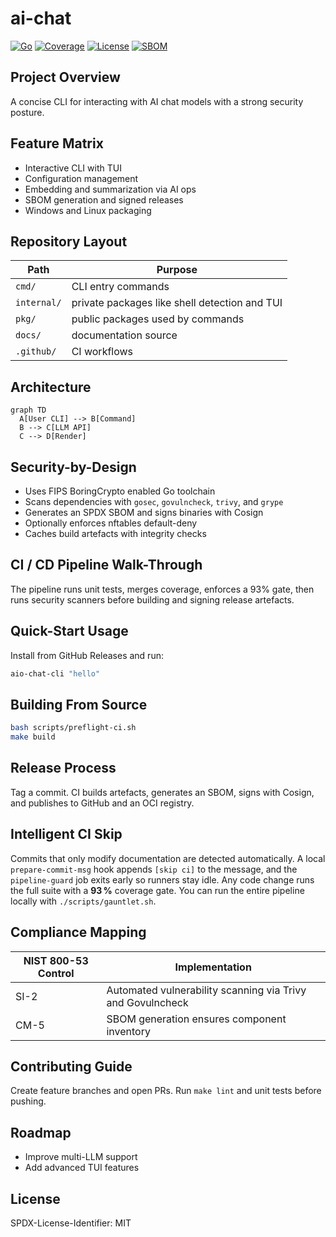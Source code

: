 # ai-chat

[![Go](https://img.shields.io/badge/go-1.24.x-blue)](https://go.dev/doc/go1.24)
[![Coverage](https://img.shields.io/badge/coverage-93%25-brightgreen)](#ci--cd-pipeline-walk-through)
[![License](https://img.shields.io/badge/license-MIT-green)](../LICENSE)
[![SBOM](https://img.shields.io/badge/SBOM-signed-blue)](#release-process)

## Project Overview

A concise CLI for interacting with AI chat models with a strong security posture.

## Feature Matrix

- Interactive CLI with TUI
- Configuration management
- Embedding and summarization via AI ops
- SBOM generation and signed releases
- Windows and Linux packaging

## Repository Layout

| Path | Purpose |
|------|---------|
| `cmd/` | CLI entry commands |
| `internal/` | private packages like shell detection and TUI |
| `pkg/` | public packages used by commands |
| `docs/` | documentation source |
| `.github/` | CI workflows |

## Architecture

```mermaid
graph TD
  A[User CLI] --> B[Command]
  B --> C[LLM API]
  C --> D[Render]
```

## Security-by-Design

- Uses FIPS BoringCrypto enabled Go toolchain
- Scans dependencies with `gosec`, `govulncheck`, `trivy`, and `grype`
- Generates an SPDX SBOM and signs binaries with Cosign
- Optionally enforces nftables default-deny
- Caches build artefacts with integrity checks

## CI / CD Pipeline Walk-Through

The pipeline runs unit tests, merges coverage, enforces a 93% gate,
then runs security scanners before building and signing release artefacts.

## Quick-Start Usage

Install from GitHub Releases and run:

```bash
aio-chat-cli "hello"
```

## Building From Source

```bash
bash scripts/preflight-ci.sh
make build
```

## Release Process

Tag a commit. CI builds artefacts, generates an SBOM, signs with Cosign,
and publishes to GitHub and an OCI registry.

## Intelligent CI Skip

Commits that only modify documentation are detected automatically. A local
`prepare-commit-msg` hook appends `[skip ci]` to the message, and the
`pipeline-guard` job exits early so runners stay idle. Any code change runs the
full suite with a **93 %** coverage gate.
You can run the entire pipeline locally with `./scripts/gauntlet.sh`.

## Compliance Mapping

| NIST 800-53 Control | Implementation |
|--------------------|---------------|
| SI-2 | Automated vulnerability scanning via Trivy and Govulncheck |
| CM-5 | SBOM generation ensures component inventory |

## Contributing Guide

Create feature branches and open PRs. Run `make lint` and unit tests before pushing.

## Roadmap

- Improve multi-LLM support
- Add advanced TUI features

## License

SPDX-License-Identifier: MIT
